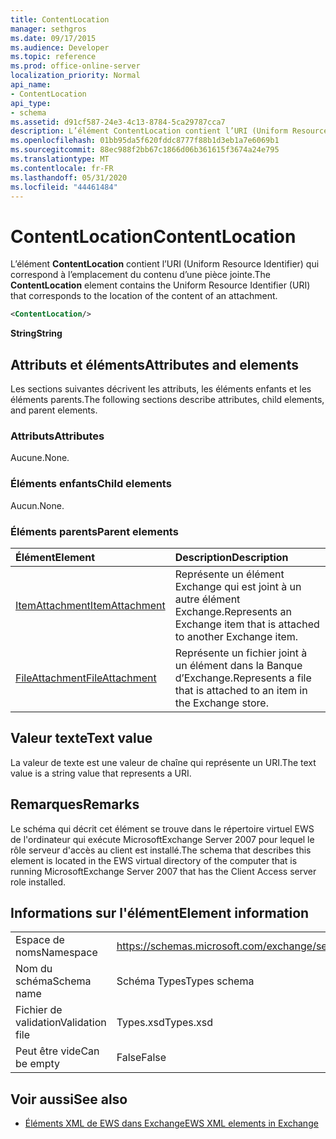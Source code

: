 ```yaml
---
title: ContentLocation
manager: sethgros
ms.date: 09/17/2015
ms.audience: Developer
ms.topic: reference
ms.prod: office-online-server
localization_priority: Normal
api_name:
- ContentLocation
api_type:
- schema
ms.assetid: d91cf587-24e3-4c13-8784-5ca29787cca7
description: L’élément ContentLocation contient l’URI (Uniform Resource Identifier) qui correspond à l’emplacement du contenu d’une pièce jointe.
ms.openlocfilehash: 01bb95da5f620fddc8777f88b1d3eb1a7e6069b1
ms.sourcegitcommit: 88ec988f2bb67c1866d06b361615f3674a24e795
ms.translationtype: MT
ms.contentlocale: fr-FR
ms.lasthandoff: 05/31/2020
ms.locfileid: "44461484"
---
```

# <a name="contentlocation"></a><span data-ttu-id="e6978-103">ContentLocation</span><span class="sxs-lookup"><span data-stu-id="e6978-103">ContentLocation</span></span>

<span data-ttu-id="e6978-104">L’élément **ContentLocation** contient l’URI (Uniform Resource Identifier) qui correspond à l’emplacement du contenu d’une pièce jointe.</span><span class="sxs-lookup"><span data-stu-id="e6978-104">The **ContentLocation** element contains the Uniform Resource Identifier (URI) that corresponds to the location of the content of an attachment.</span></span> 
  
```xml
<ContentLocation/>
```

 <span data-ttu-id="e6978-105">**String**</span><span class="sxs-lookup"><span data-stu-id="e6978-105">**String**</span></span>
## <a name="attributes-and-elements"></a><span data-ttu-id="e6978-106">Attributs et éléments</span><span class="sxs-lookup"><span data-stu-id="e6978-106">Attributes and elements</span></span>

<span data-ttu-id="e6978-107">Les sections suivantes décrivent les attributs, les éléments enfants et les éléments parents.</span><span class="sxs-lookup"><span data-stu-id="e6978-107">The following sections describe attributes, child elements, and parent elements.</span></span>
  
### <a name="attributes"></a><span data-ttu-id="e6978-108">Attributs</span><span class="sxs-lookup"><span data-stu-id="e6978-108">Attributes</span></span>

<span data-ttu-id="e6978-109">Aucune.</span><span class="sxs-lookup"><span data-stu-id="e6978-109">None.</span></span>
  
### <a name="child-elements"></a><span data-ttu-id="e6978-110">Éléments enfants</span><span class="sxs-lookup"><span data-stu-id="e6978-110">Child elements</span></span>

<span data-ttu-id="e6978-111">Aucun.</span><span class="sxs-lookup"><span data-stu-id="e6978-111">None.</span></span>
  
### <a name="parent-elements"></a><span data-ttu-id="e6978-112">Éléments parents</span><span class="sxs-lookup"><span data-stu-id="e6978-112">Parent elements</span></span>

|<span data-ttu-id="e6978-113">**Élément**</span><span class="sxs-lookup"><span data-stu-id="e6978-113">**Element**</span></span>|<span data-ttu-id="e6978-114">**Description**</span><span class="sxs-lookup"><span data-stu-id="e6978-114">**Description**</span></span>|
|:-----|:-----|
|[<span data-ttu-id="e6978-115">ItemAttachment</span><span class="sxs-lookup"><span data-stu-id="e6978-115">ItemAttachment</span></span>](itemattachment.md) <br/> |<span data-ttu-id="e6978-116">Représente un élément Exchange qui est joint à un autre élément Exchange.</span><span class="sxs-lookup"><span data-stu-id="e6978-116">Represents an Exchange item that is attached to another Exchange item.</span></span>  <br/> |
|[<span data-ttu-id="e6978-117">FileAttachment</span><span class="sxs-lookup"><span data-stu-id="e6978-117">FileAttachment</span></span>](fileattachment.md) <br/> |<span data-ttu-id="e6978-118">Représente un fichier joint à un élément dans la Banque d’Exchange.</span><span class="sxs-lookup"><span data-stu-id="e6978-118">Represents a file that is attached to an item in the Exchange store.</span></span>  <br/> |
   
## <a name="text-value"></a><span data-ttu-id="e6978-119">Valeur texte</span><span class="sxs-lookup"><span data-stu-id="e6978-119">Text value</span></span>

<span data-ttu-id="e6978-120">La valeur de texte est une valeur de chaîne qui représente un URI.</span><span class="sxs-lookup"><span data-stu-id="e6978-120">The text value is a string value that represents a URI.</span></span>
  
## <a name="remarks"></a><span data-ttu-id="e6978-121">Remarques</span><span class="sxs-lookup"><span data-stu-id="e6978-121">Remarks</span></span>

<span data-ttu-id="e6978-122">Le schéma qui décrit cet élément se trouve dans le répertoire virtuel EWS de l'ordinateur qui exécute MicrosoftExchange Server 2007 pour lequel le rôle serveur d'accès au client est installé.</span><span class="sxs-lookup"><span data-stu-id="e6978-122">The schema that describes this element is located in the EWS virtual directory of the computer that is running MicrosoftExchange Server 2007 that has the Client Access server role installed.</span></span>
  
## <a name="element-information"></a><span data-ttu-id="e6978-123">Informations sur l'élément</span><span class="sxs-lookup"><span data-stu-id="e6978-123">Element information</span></span>

|||
|:-----|:-----|
|<span data-ttu-id="e6978-124">Espace de noms</span><span class="sxs-lookup"><span data-stu-id="e6978-124">Namespace</span></span>  <br/> |https://schemas.microsoft.com/exchange/services/2006/types  <br/> |
|<span data-ttu-id="e6978-125">Nom du schéma</span><span class="sxs-lookup"><span data-stu-id="e6978-125">Schema name</span></span>  <br/> |<span data-ttu-id="e6978-126">Schéma Types</span><span class="sxs-lookup"><span data-stu-id="e6978-126">Types schema</span></span>  <br/> |
|<span data-ttu-id="e6978-127">Fichier de validation</span><span class="sxs-lookup"><span data-stu-id="e6978-127">Validation file</span></span>  <br/> |<span data-ttu-id="e6978-128">Types.xsd</span><span class="sxs-lookup"><span data-stu-id="e6978-128">Types.xsd</span></span>  <br/> |
|<span data-ttu-id="e6978-129">Peut être vide</span><span class="sxs-lookup"><span data-stu-id="e6978-129">Can be empty</span></span>  <br/> |<span data-ttu-id="e6978-130">False</span><span class="sxs-lookup"><span data-stu-id="e6978-130">False</span></span>  <br/> |
   
## <a name="see-also"></a><span data-ttu-id="e6978-131">Voir aussi</span><span class="sxs-lookup"><span data-stu-id="e6978-131">See also</span></span>



- [<span data-ttu-id="e6978-132">Éléments XML de EWS dans Exchange</span><span class="sxs-lookup"><span data-stu-id="e6978-132">EWS XML elements in Exchange</span></span>](ews-xml-elements-in-exchange.md)

